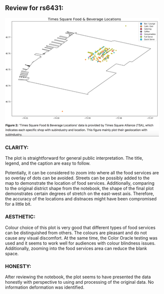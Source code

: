 ## Review for rs6431:
![Alt text](https://github.com/Rufei-Sheng/PUI2018_rs6431/blob/master/HW8_rs6431/Plot_TimeSquare_food.png)

### CLARITY: 

The plot is straightforward for general public interpretation. The title, legend, and the caption are easy to follow. 

Potentially, it can be considered to zoom into where all the food services are so overlay of dots can be avoided. Streets can be possibly added to the map to demonstrate the location of food services. Additionally, comparing to the original district shape from the notebook, the shape of the final plot demonstrates certain degrees of stretch on the east-west axis. Therefore, the accuracy of the locations and distnaces might have been compromised for a little bit.

### AESTHETIC: 

Colour choice of this plot is very good that different types of food services can be distinguished from others. The colours are pleasant and do not cause any visual discomfort. At the same time, the Color Oracle testing was used and it seems to work well for audiences with colour blindness issues. Additionally, zooming into the food services area can reduce the blank space.

### HONESTY: 

After reviewing the notebook, the plot seems to have presented the data honestly with perspective to using and processing of the original data. No information deformation was identified.


